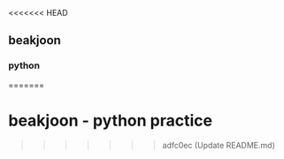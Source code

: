 <<<<<<< HEAD
## beakjoon
### python

=======
# beakjoon - python practice
>>>>>>> adfc0ec (Update README.md)
